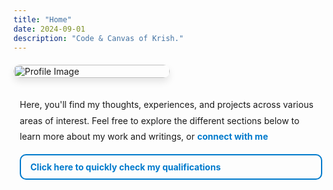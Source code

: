```yaml
---
title: "Home"
date: 2024-09-01
description: "Code & Canvas of Krish."
---
```


<div style="display: flex; align-items: center; gap: 20px; margin-top: 20px; flex-wrap: wrap; position: relative;">
    <!-- Left: Image -->
    <div style="flex: 1 1 250px; max-width: 250px;">
        <img src="/images/p.jpeg" alt="Profile Image" style="width: 100%; height: auto; border-radius: 12px; box-shadow: 0 6px 12px rgba(0, 0, 0, 0.1);">
    </div>
    <!-- Right: Content -->
    <div style="flex: 2 1 500px; padding: 10px;">
        <p style="line-height: 1.8; margin-bottom: 1rem; margin-top: 0;">
            Here, you'll find my thoughts, experiences, and projects across various areas of interest. Feel free to explore the different sections below to learn more about my work and writings, or 
            <a href="/connect/" style="color: #007acc; text-decoration: none; font-weight: bold;">
                connect with me
            </a>
            <i class="fas fa-phone" style="color: red; margin-left: 5px;"></i>
        </p>
        <!-- Recruiter Section with border and dropdown links -->
        <div id="recruiterText" style="cursor: pointer; padding: 10px; border-radius: 10px; margin-top: 10px; border: 2px solid #007acc;">
            <p style="margin: 0; font-size: 1em; color: #007acc; font-weight: bold;">
                <i class="fas fa-caret-right" style="margin-right: 5px;"></i> Click here to quickly check my qualifications
            </p>
        </div>
        <!-- Dropdown links with height animation -->
        <div id="recruiterLinks" style="height: 0; overflow: hidden; transition: height 0.3s ease; margin-top: 5px;">
            <ul style="list-style-type: none; padding: 0; margin-left: 20px;">
                <li style="margin-bottom: 10px;">
                    <a href="/portfolio" style="color: #007acc; text-decoration: none;">Check My Portfolio</a>
                </li>
                <li style="margin-bottom: 10px;">
                    <a href="/CV_Sowndarya_Krishnan.pdf" style="color: #007acc; text-decoration: none;">Download My Resume</a>
                </li>
                <li style="margin-bottom: 10px;">
                    <a href="/research" style="color: #007acc; text-decoration: none;">View My Research</a>
                </li>
                <li style="margin-bottom: 10px;">
                    <a href="/connect/" style="color: #007acc; text-decoration: none;">Contact Information</a>
                </li>
            </ul>
        </div>
    </div>
</div>

<!-- Toggle script for dropdown -->
<script>
    document.getElementById('recruiterText').addEventListener('click', function () {
        var links = document.getElementById('recruiterLinks');
        var icon = this.querySelector('i');
        if (links.style.height === '0px' || links.style.height === '') {
            links.style.height = '150px'; // Adjust height to fit all links
            icon.classList.replace('fa-caret-right', 'fa-caret-down');
        } else {
            links.style.height = '0px'; // Collapse
            icon.classList.replace('fa-caret-down', 'fa-caret-right');
        }
    });
</script>
